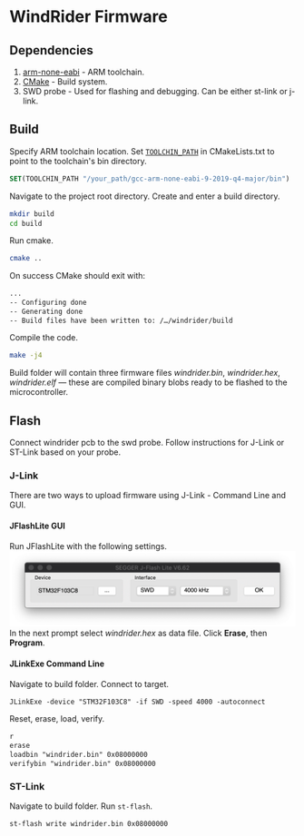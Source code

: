# WindRider Firmware
## Dependencies
1. [arm-none-eabi](https://developer.arm.com/tools-and-software/open-source-software/developer-tools/gnu-toolchain/gnu-rm/downloads) - ARM toolchain.
2. [CMake](https://cmake.org/download/) - Build system.
3. SWD probe - Used for flashing and debugging. Can be either st-link or j-link.

## Build
Specify ARM toolchain location. Set [`TOOLCHIN_PATH`](CMakeLists.txt#5) in CMakeLists.txt to point to the toolchain's bin directory.
```CMake
SET(TOOLCHIN_PATH "/your_path/gcc-arm-none-eabi-9-2019-q4-major/bin")
```
Navigate to the project root directory. Create and enter a build directory.
```sh
mkdir build
cd build
```
Run cmake.
```sh
cmake ..
```
On success CMake should exit with:
```
...
-- Configuring done
-- Generating done
-- Build files have been written to: /…/windrider/build
```
Compile the code.
```sh
make -j4
```
Build folder will contain three firmware files *windrider.bin*, *windrider.hex*, *windrider.elf* — these are compiled binary blobs ready to be flashed to the microcontroller.

## Flash
Connect windrider pcb to the swd probe. Follow instructions for J-Link or ST-Link based on your probe.

### J-Link
There are two ways to upload firmware using J-Link - Command Line and GUI.

#### JFlashLite GUI
Run JFlashLite with the following settings.
![](.readme_img/JFlashLite.png)
In the next prompt select *windrider.hex* as data file. Click **Erase**, then **Program**.
#### JLinkExe Command Line
Navigate to build folder. Connect to target.
```shell
JLinkExe -device "STM32F103C8" -if SWD -speed 4000 -autoconnect
```
Reset, erase, load, verify.
```
r
erase
loadbin "windrider.bin" 0x08000000 
verifybin "windrider.bin" 0x08000000 
```
### ST-Link
Navigate to build folder. Run `st-flash`.
```
st-flash write windrider.bin 0x08000000
```

